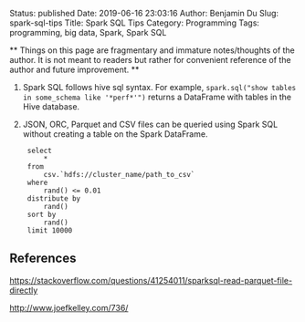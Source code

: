 Status: published
Date: 2019-06-16 23:03:16
Author: Benjamin Du
Slug: spark-sql-tips
Title: Spark SQL Tips
Category: Programming
Tags: programming, big data, Spark, Spark SQL

**
Things on this page are fragmentary and immature notes/thoughts of the author.
It is not meant to readers but rather for convenient reference of the author and future improvement.
**



1. Spark SQL follows hive sql syntax.
    For example,
    `spark.sql("show tables in some_schema like '*perf*'")`
    returns a DataFrame with tables in the Hive database.

2. JSON, ORC, Parquet and CSV files can be queried using Spark SQL without creating a table on the Spark DataFrame.

        select
            *
        from
            csv.`hdfs://cluster_name/path_to_csv`
        where
            rand() <= 0.01
        distribute by
            rand()
        sort by
            rand()
        limit 10000

## References

https://stackoverflow.com/questions/41254011/sparksql-read-parquet-file-directly

http://www.joefkelley.com/736/
